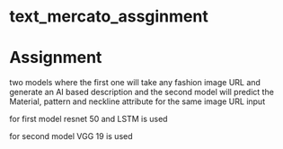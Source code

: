 # text_mercato_assginment
# Assignment
two models where the first one will take any fashion image URL and generate an AI based description and the second model will predict the Material, pattern and neckline attribute 
for the same image URL input

for first model resnet 50 and LSTM is used 

for second model VGG 19 is used 
